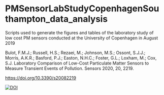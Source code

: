 # PMSensorLabStudyCopenhagenSouthampton_data_analysis
 Scripts used to generate the figures and tables of the laboratory study of low cost PM sensors conducted at the University of Copenhagen in August 2019

Bulot, F.M.J.; Russell, H.S.; Rezaei, M.; Johnson, M.S.; Ossont, S.J.J.; Morris, A.K.R.; Basford, P.J.; Easton, N.H.C.; Foster, G.L.; Loxham, M.; Cox, S.J. Laboratory Comparison of Low-Cost Particulate Matter Sensors to Measure Transient Events of Pollution. Sensors 2020, 20, 2219. 

https://doi.org/10.3390/s20082219 


[![DOI](https://zenodo.org/badge/236051845.svg)](https://zenodo.org/badge/latestdoi/236051845)
